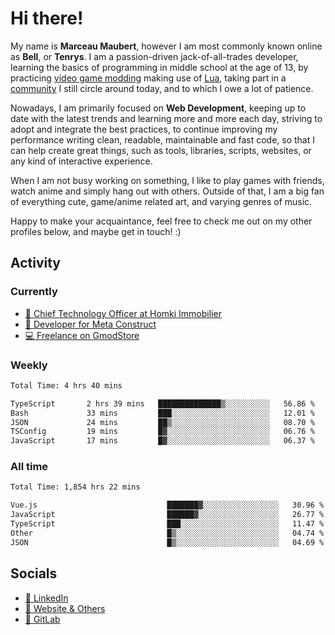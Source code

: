 # Hi there!

My name is **Marceau Maubert**, however I am most commonly known online as **Bell**, or **Tenrys**. I am a passion-driven jack-of-all-trades developer, learning the basics of programming in middle school at the age of 13, by practicing [video game modding](https://garrysmod.com) making use of [Lua](https://lua.org), taking part in a [community](https://metastruct.net) I still circle around today, and to which I owe a lot of patience.

Nowadays, I am primarily focused on **Web Development**, keeping up to date with the latest trends and learning more and more each day, striving to adopt  and integrate the best practices, to continue improving my performance writing clean, readable, maintainable and fast code, so that I can help create great things, such as tools, libraries, scripts, websites, or any kind of interactive experience.

When I am not busy working on something, I like to play games with friends, watch anime and simply hang out with others. Outside of that, I am a big fan of everything cute, game/anime related art, and varying genres of music.

Happy to make your acquaintance, feel free to check me out on my other profiles below, and maybe get in touch! :)

## Activity

### Currently

- [🏢 Chief Technology Officer at Homki Immobilier](https://homki-immobilier.com)
- [🎈 Developer for Meta Construct](https://metastruct.net)
- [💻 Freelance on GmodStore](https://www.gmodstore.com/users/Tenrys)

### Weekly
<!--START_SECTION:wakaWeekly-->

```txt
Total Time: 4 hrs 40 mins

TypeScript       2 hrs 39 mins   ██████████████▒░░░░░░░░░░   56.86 %
Bash             33 mins         ███░░░░░░░░░░░░░░░░░░░░░░   12.01 %
JSON             24 mins         ██▒░░░░░░░░░░░░░░░░░░░░░░   08.70 %
TSConfig         19 mins         █▓░░░░░░░░░░░░░░░░░░░░░░░   06.76 %
JavaScript       17 mins         █▓░░░░░░░░░░░░░░░░░░░░░░░   06.37 %
```

<!--END_SECTION:wakaWeekly-->

### All time
<!--START_SECTION:wakaTotal-->

```txt
Total Time: 1,854 hrs 22 mins

Vue.js                             ███████▓░░░░░░░░░░░░░░░░░   30.96 %
JavaScript                         ██████▓░░░░░░░░░░░░░░░░░░   26.77 %
TypeScript                         ███░░░░░░░░░░░░░░░░░░░░░░   11.47 %
Other                              █▒░░░░░░░░░░░░░░░░░░░░░░░   04.74 %
JSON                               █▒░░░░░░░░░░░░░░░░░░░░░░░   04.69 %
```

<!--END_SECTION:wakaTotal-->

## Socials

- [👔 LinkedIn](https://www.linkedin.com/in/marceau-maubert)
- [🔗 Website & Others](https://bell.moe)
- [🦊 GitLab](https://gitlab.com/Tenrys)
